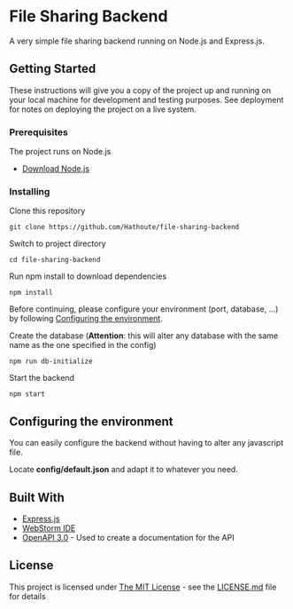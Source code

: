 # File Sharing Backend

A very simple file sharing backend running on Node.js and Express.js.

## Getting Started

These instructions will give you a copy of the project up and running on
your local machine for development and testing purposes. See deployment
for notes on deploying the project on a live system.

### Prerequisites

The project runs on Node.js
- [Download Node.js](https://nodejs.org/en/download/)

### Installing

Clone this repository

    git clone https://github.com/Hathoute/file-sharing-backend

Switch to project directory

    cd file-sharing-backend

Run npm install to download dependencies

    npm install

Before continuing, please configure your environment (port, database, ...) by following 
[Configuring the environment](#configuring-the-environment).

Create the database (**Attention**: this will alter any database with the same name as the one specified in the config)

    npm run db-initialize

Start the backend

    npm start

## Configuring the environment

You can easily configure the backend without having to alter any javascript file.

Locate **config/default.json** and adapt it to whatever you need.

## Built With

- [Express.js](https://expressjs.com/fr/)
- [WebStorm IDE](https://www.jetbrains.com/fr-fr/webstorm/)
- [OpenAPI 3.0](https://spec.openapis.org/oas/v3.1.0) - Used to create a documentation for the API

## License

This project is licensed under [The MIT License](LICENSE.md) - see the [LICENSE.md](LICENSE.md) file for
details